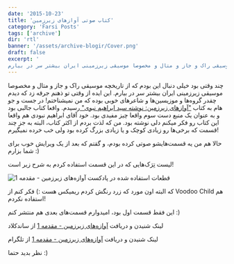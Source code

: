 ```yaml
---
date: '2015-10-23'
title: 'کتاب صوتی آواز‌های زیرزمین'
category: 'Farsi Posts'
tags: ['archive']
dir: 'rtl'
banner: '/assets/archive-blogir/Cover.png'
draft: false
excerpt: '
چند وقتی بود خیلی دنبال این بودم که از تاریخچه موسیقی راک و جاز و متال و مخصوصا موسیقی زیرزمینی ایران بیشتر سر در بیارم. '
---
```


چند وقتی بود خیلی دنبال این بودم که از تاریخچه موسیقی راک و جاز و متال و مخصوصا موسیقی زیرزمینی ایران بیشتر سر در بیارم. این ایده از وقتی تو ذهنم جرقه زد که دیدم چقدر گروه‌ها و موزیسین‌ها و شاعرهای خوبی بوده که من نمیشناختم! در جست و جو هام به کتاب ["آوازهای زیرزمین: نوشته سید ابراهیم نبوی" ](https://exit.sc/?url=http%3A%2F%2Fnogaam.com%2Fbook%2F1769%2F)رسیدم. واقعا کتاب جالبی بود و به عنوان یک منبع دست سوم واقعا چیز مفیدی بود. خود آقای ابراهیم نبودی هم واقعا این کتاب رو فکر میکنم دلی نوشته بود. من که لذت بردم از اکثر کتاب، البته به جز چند قسمت که برخی‌ها رو زیادی کوچک و یا زیادی بزرگ کرده بود ولی خب خرده نمیگیرم!

حالا هم من یه قسمت‌هایشو صوتی کرده بودم، و گقتم که بعد از یک ویرایش خوب برای شما بزارم :)

لیست تِرَک‌هایی که در این قسمت استفاده کردم به شرح زیر است!

![قطعات استفاده شده در پادکست آوازه‌های زیرزمین - مقدمه 1](/assets/archive-blogir/BackSpundTracks.jpg)

که البته اون مورد که زرد رنگش کردم ریمیکس هست :) فکر کنم از Voodoo Child هم استفاده نکردم!

این فقط قسمت اول بود، امیدوارم قسمت‌های بعدی هم منتشر کنم :)

لینک شنیدن و دریافت [آوازه‌های زیرزمین - مقدمه 1](https://soundcloud.com/mehrad77/avazhayezirzamin_1) از ساندکلاد

لینک شنیدن و دریافت [آوازه‌های زیرزمین - مقدمه 1](https://telegram.me/Bisacolax/1160) از تلگرام

نظر بدید حتما :)
